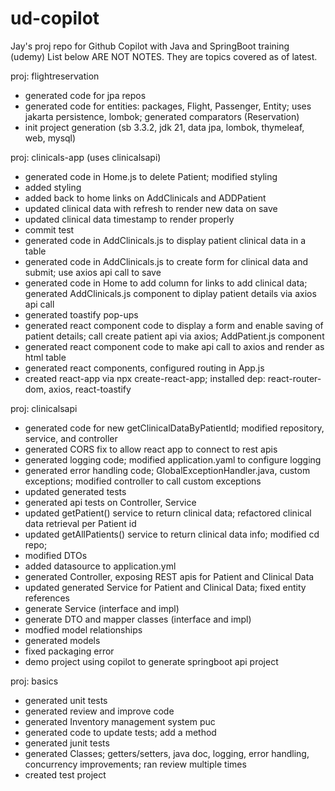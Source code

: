 # ud-copilot
Jay's proj repo for Github Copilot with Java and SpringBoot training (udemy)
List below ARE NOT NOTES. They are topics covered as of latest.

proj: flightreservation 
- generated code for jpa repos
- generated code for entities: packages, Flight, Passenger, Entity; uses jakarta persistence, lombok; generated comparators (Reservation)
- init project generation (sb 3.3.2, jdk 21, data jpa, lombok, thymeleaf, web, mysql)

proj: clinicals-app (uses clinicalsapi)
- generated code in Home.js to delete Patient; modified styling
- added styling
- added back to home links on AddClinicals and ADDPatient
- updated clinical data with refresh to render new data on save
- updated clinical data timestamp to render properly
- commit test
- generated code in AddClinicals.js to display patient clinical data in a table
- generated code in AddClinicals.js to create form for clinical data and submit; use axios api call to save
- generated code in Home to add column for links to add clinical data; generated AddClinicals.js component to diplay patient details via axios api call
- generated toastify pop-ups
- generated react component code to display a form and enable saving of patient details; call create patient api via axios; AddPatient.js component
- generated react component code to make api call to axios and render as html table
- generated react components, configured routing in App.js
- created react-app via npx create-react-app; installed dep: react-router-dom, axios, react-toastify

proj: clinicalsapi
- generated code for new getClinicalDataByPatientId; modified repository, service, and controller
- generated CORS fix to allow react app to connect to rest apis
- generated logging code; modified application.yaml to configure logging
- generated error handling code; GlobalExceptionHandler.java, custom exceptions; modified controller to call custom exceptions
- updated generated tests
- generated api tests on Controller, Service
- updated getPatient() service to return clinical data; refactored clinical data retrieval per Patient id
- updated getAllPatients() service to return clinical data info; modified cd repo;
- modified DTOs
- added datasource to application.yml
- generated Controller, exposing REST apis for Patient and Clinical Data
- updated generated Service for Patient and Clinical Data; fixed entity references
- generate Service (interface and impl)
- generate DTO and mapper classes (interface and impl)
- modfied model relationships
- generated models
- fixed packaging error
- demo project using copilot to generate springboot api project

proj: basics
- generated unit tests
- generated review and improve code
- generated Inventory management system puc
- generated code to update tests; add a method
- generated junit tests
- generated Classes; getters/setters, java doc, logging, error handling, concurrency improvements; ran review multiple times
- created test project